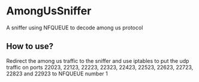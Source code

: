# AmongUsSniffer
A sniffer using NFQUEUE to decode among us protocol

## How to use?
Redirect the among us traffic to the sniffer and use
iptables to put the udp traffic on ports 22023, 22123,
22223, 22323, 22423, 22523, 22623, 22723, 22823 and
22923 to NFQUEUE number 1
